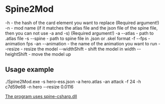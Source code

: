 # Spine2Mod
-h - the hash of the card element you want to replace (Required argument!)
-n - mod name (if it matches the atlas file and the json file of the spine file, then you can not use -a and -s) (Required argument!)
-a --atlas - path to .atlas file
-s --spine - path to spine file in .json or .skel format
-f --fps - animation fps
-an --animation - the name of the animation you want to run
--resize - resize the model
--widthShift - shift the model in width
--heightShift - move the model up

## Usage example
./Spine2Mod.exe -s hero-ess.json -a hero.atlas -an attack -f 24 -h c7d59e68 -n hero --resize 0.0116

[The program uses spine-csharp.dll](https://github.com/EsotericSoftware/spine-runtimes/)